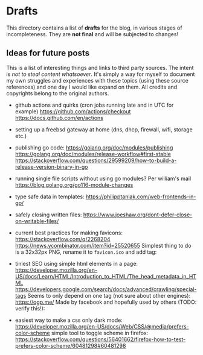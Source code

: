 
# Drafts

This directory contains a list of **drafts** for the blog, in various stages of incompleteness.
They are **not final** and will be subjected to changes!

## Ideas for future posts

This is a list of interesting things and links to third party sources. The intent is *not to steal content whatsoever*.
It's simply a way for myself to document my own struggles and experiences with these topics (using these source references)
and one day I would like expand on them.
All credits and copyrights belong to the original authors.

- github actions and quirks (cron jobs running late and in UTC for example)
  https://github.com/actions/checkout
  https://docs.github.com/en/actions

- setting up a freebsd gateway at home (dns, dhcp, firewall, wifi, storage etc.)

- publishing go code:
  https://golang.org/doc/modules/publishing
  https://golang.org/doc/modules/release-workflow#first-stable
  https://stackoverflow.com/questions/29599209/how-to-build-a-release-version-binary-in-go

- running single file scripts without using go modules? Per william's mail
  https://blog.golang.org/go116-module-changes

- type safe data in templates:
  https://philipptanlak.com/web-frontends-in-go/

- safely closing written files:
  https://www.joeshaw.org/dont-defer-close-on-writable-files/

- current best practices for making favicons:
  https://stackoverflow.com/q/2268204
  https://news.ycombinator.com/item?id=25520655
  Simplest thing to do is a 32x32px PNG, rename it to `favicon.ico` and add tag:
  <link rel="shortcut icon" type="image/png" href="/favicon.ico">

- tiniest SEO using simple html elements in a page:
  https://developer.mozilla.org/en-US/docs/Learn/HTML/Introduction_to_HTML/The_head_metadata_in_HTML
  https://developers.google.com/search/docs/advanced/crawling/special-tags
  Seems to only depend on one tag (not sure about other engines):
  <meta name="description" content="SEO friendly description of page">
  https://ogp.me/
  Made by facebook and hopefully used by others (TODO: verify this!):
  <meta property="og:type" content="website or article" />
  <meta property="og:title" content="page title" />
  <meta property="og:url" content="full page url" />
  <meta property="og:image" content="page logo" />
  <meta property="og:description" content="optional page description" />

- easiest way to make a css only dark mode:
  https://developer.mozilla.org/en-US/docs/Web/CSS/@media/prefers-color-scheme
  simple tool to toggle scheme in firefox:
  https://stackoverflow.com/questions/56401662/firefox-how-to-test-prefers-color-scheme/60481298#60481298

